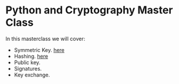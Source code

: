 # Python and Cryptography Master Class
In this masterclass we will cover:

* Symmetric Key. [here](https://github.com/billbuchanan/cryptomasterclass/tree/main/01_symmetric)
* Hashing. [here](https://github.com/billbuchanan/cryptomasterclass/tree/main/02_hashing)
* Public key.
* Signatures.
* Key exchange.



